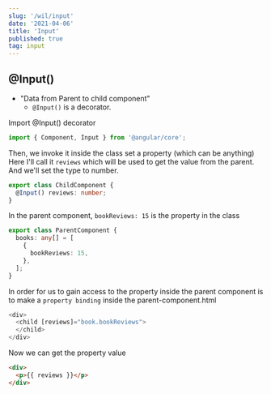 ```yaml
---
slug: '/wil/input'
date: '2021-04-06'
title: 'Input'
published: true
tag: input
---
```


## @Input()

- "Data from Parent to child component"
  - `@Input()` is a decorator.

Import @Input() decorator

```ts
import { Component, Input } from '@angular/core';
```

Then, we invoke it inside the class set a property (which can be anything)
Here I'll call it `reviews` which will be used to get the value from the parent.
And we'll set the type to number.

```ts
export class ChildComponent {
  @Input() reviews: number;
}
```

In the parent component, `bookReviews: 15` is the property in the class

```ts
export class ParentComponent {
  books: any[] = [
    {
      bookReviews: 15,
    },
  ];
}
```

In order for us to gain access to the property inside the parent component is to make a `property binding` inside the parent-component.html

```ts
<div>
  <child [reviews]="book.bookReviews">
  </child>
</div>
```

Now we can get the property value

```html
<div>
  <p>{{ reviews }}</p>
</div>
```
